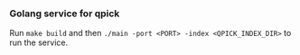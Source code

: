 ### Golang service for qpick

Run `make build` and then `./main -port <PORT> -index <QPICK_INDEX_DIR>` to run the service.
